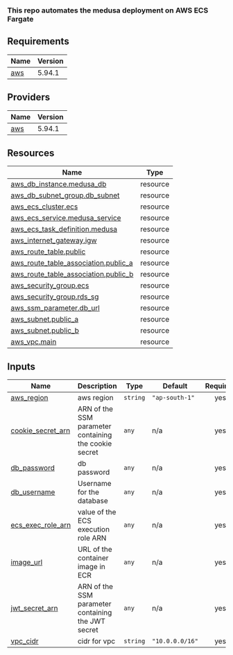 ### This repo automates the medusa deployment on AWS ECS Fargate

## Requirements

| Name | Version |
|------|---------|
| <a name="requirement_aws"></a> [aws](#requirement\_aws) | 5.94.1 |

## Providers

| Name | Version |
|------|---------|
| <a name="provider_aws"></a> [aws](#provider\_aws) | 5.94.1 |

## Resources

| Name | Type |
|------|------|
| [aws_db_instance.medusa_db](https://registry.terraform.io/providers/hashicorp/aws/5.94.1/docs/resources/db_instance) | resource |
| [aws_db_subnet_group.db_subnet](https://registry.terraform.io/providers/hashicorp/aws/5.94.1/docs/resources/db_subnet_group) | resource |
| [aws_ecs_cluster.ecs](https://registry.terraform.io/providers/hashicorp/aws/5.94.1/docs/resources/ecs_cluster) | resource |
| [aws_ecs_service.medusa_service](https://registry.terraform.io/providers/hashicorp/aws/5.94.1/docs/resources/ecs_service) | resource |
| [aws_ecs_task_definition.medusa](https://registry.terraform.io/providers/hashicorp/aws/5.94.1/docs/resources/ecs_task_definition) | resource |
| [aws_internet_gateway.igw](https://registry.terraform.io/providers/hashicorp/aws/5.94.1/docs/resources/internet_gateway) | resource |
| [aws_route_table.public](https://registry.terraform.io/providers/hashicorp/aws/5.94.1/docs/resources/route_table) | resource |
| [aws_route_table_association.public_a](https://registry.terraform.io/providers/hashicorp/aws/5.94.1/docs/resources/route_table_association) | resource |
| [aws_route_table_association.public_b](https://registry.terraform.io/providers/hashicorp/aws/5.94.1/docs/resources/route_table_association) | resource |
| [aws_security_group.ecs](https://registry.terraform.io/providers/hashicorp/aws/5.94.1/docs/resources/security_group) | resource |
| [aws_security_group.rds_sg](https://registry.terraform.io/providers/hashicorp/aws/5.94.1/docs/resources/security_group) | resource |
| [aws_ssm_parameter.db_url](https://registry.terraform.io/providers/hashicorp/aws/5.94.1/docs/resources/ssm_parameter) | resource |
| [aws_subnet.public_a](https://registry.terraform.io/providers/hashicorp/aws/5.94.1/docs/resources/subnet) | resource |
| [aws_subnet.public_b](https://registry.terraform.io/providers/hashicorp/aws/5.94.1/docs/resources/subnet) | resource |
| [aws_vpc.main](https://registry.terraform.io/providers/hashicorp/aws/5.94.1/docs/resources/vpc) | resource |

## Inputs

| Name | Description | Type | Default | Required |
|------|-------------|------|---------|:--------:|
| <a name="input_aws_region"></a> [aws\_region](#input\_aws\_region) | aws region | `string` | `"ap-south-1"` | yes |
| <a name="input_cookie_secret_arn"></a> [cookie\_secret\_arn](#input\_cookie\_secret\_arn) | ARN of the SSM parameter containing the cookie secret | `any` | n/a | yes |
| <a name="input_db_password"></a> [db\_password](#input\_db\_password) | db password | `any` | n/a | yes |
| <a name="input_db_username"></a> [db\_username](#input\_db\_username) | Username for the database | `any` | n/a | yes |
| <a name="input_ecs_exec_role_arn"></a> [ecs\_exec\_role\_arn](#input\_ecs\_exec\_role\_arn) | value of the ECS execution role ARN | `any` | n/a | yes |
| <a name="input_image_url"></a> [image\_url](#input\_image\_url) | URL of the container image in ECR | `any` | n/a | yes |
| <a name="input_jwt_secret_arn"></a> [jwt\_secret\_arn](#input\_jwt\_secret\_arn) | ARN of the SSM parameter containing the JWT secret | `any` | n/a | yes |
| <a name="input_vpc_cidr"></a> [vpc\_cidr](#input\_vpc\_cidr) | cidr for vpc | `string` | `"10.0.0.0/16"` | yes |
